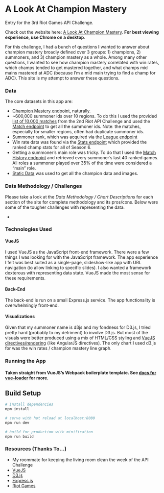 # A Look At Champion Mastery
 
Entry for the 3rd Riot Games API Challenge.
 
Check out the website here: [A Look At Champion Mastery](www.championmastery.herokuapp.com). **For best viewing experience, use Chrome on a desktop**.
 
For this challenge, I had a bunch of questions I wanted to answer about champion mastery broadly defined over 3 groups: 1) champions, 2) summoners, and 3) champion mastery as a whole. Among many other questions, I wanted to see how champion mastery correlated with win rates, which champs tended to get mastered together, and what champs mid mains mastered at ADC (because I’m a mid main trying to find a champ for ADC). This site is my attempt to answer these questions.
 
### Data
The core datasets in this app are:
* [Champion Mastery endpoint](https://developer.riotgames.com/api/methods#!/1071/3696), naturally.
* ~600,000 summoner ids over 10 regions. To do this I used the provided [list of 10,000 matches]( https://developer.riotgames.com/discussion/announcements/show/2lxEyIcE) from the 2nd Riot API Challenge and used the [Match endpoint](https://developer.riotgames.com/api/methods#!/1064) to get all the summoner ids. Note: the matches, especially for smaller regions, often had duplicate summoner ids.
* Summoner rank, which was acquired via the [League endpoint](https://developer.riotgames.com/api/methods#!/985/3356)
* Win rate data was found via the [Stats endpoint](https://developer.riotgames.com/api/methods#!/1080/3725) which provided the ranked champ stats for all of Season 6.
* Getting a summoner’s main role was tricky. To do that I used the [Match History endpoint](https://developer.riotgames.com/api/methods#!/1069/3683) and retrieved every summoner’s last 40 ranked games. All roles a summoner played over 35% of the time were considered a “main” role.
* [Static Data](https://developer.riotgames.com/docs/static-data) was used to get all the champion data and images.
 
### Data Methodology / Challenges
 
Please take a look at the _Data Methodology / Chart Descriptions_ for each section of the site for complete methodology and its pros/cons. Below were some of the tougher challenges with representing the data.
 
*
 
### Technologies Used
 
#### VueJS
I used VueJS as the JavaScript front-end framework. There were a few things I was looking for with the JavaScript framework. The app experience I felt was best suited as a single-page, slideshow-like app with URL navigation (to allow linking to specific slides). I also wanted a framework dexterous with representing data state. VueJS made the most sense for these requirements.
 
#### Back-End
The back-end is run on a small Express.js service. The app functionality is overwhelmingly front-end.
 
#### Visualizations
Given that my summoner name is d3js and my fondness for D3.js, I tried pretty hard (probably to my detriment) to involve D3.js. But most of the visuals were better produced using a mix of HTML/CSS styling and [VueJS directives/rendering](https://vuejs.org/guide/custom-directive.html) (like AngularJS directives). The only chart I used d3.js for was the win rates / champion mastery line graph.
 
### Running the App
 
#### Taken straight from VueJS’s Webpack boilerplate template. See [docs for vue-loader](http://vuejs.github.io/vue-loader) for more.
 
## Build Setup
 
``` bash
# install dependencies
npm install
 
# serve with hot reload at localhost:8080
npm run dev
 
# build for production with minification
npm run build
```
 
### Resources (Thanks To…)
* My roommate for keeping the living room clean the week of the API Challenge
* [VueJS](http://vuejs.org)
* [D3.js](http://d3js.org)
* [Express.js](http://expressjs.com)
* [Riot Games](http://riotgames.com)